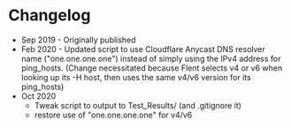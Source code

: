 # Changelog

* Sep 2019 - Originally published
* Feb 2020 - Updated script to use Cloudflare Anycast DNS resolver name ("one.one.one.one") instead of simply using the IPv4 address for ping\_hosts. (Change necessitated because Flent selects v4 or v6 when looking up its -H host, then uses the same v4/v6 version for its ping\_hosts)
* Oct 2020 
 	- Tweak script to output to Test_Results/ (and .gitignore it)
	- restore use of "one.one.one.one" for v4/v6
